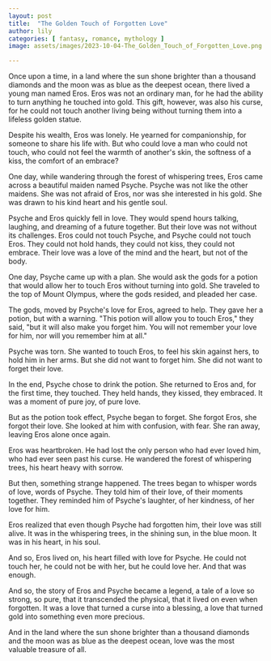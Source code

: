 ```yaml
---
layout: post
title:  "The Golden Touch of Forgotten Love"
author: lily
categories: [ fantasy, romance, mythology ]
image: assets/images/2023-10-04-The_Golden_Touch_of_Forgotten_Love.png

---
```

Once upon a time, in a land where the sun shone brighter than a thousand diamonds and the moon was as blue as the deepest ocean, there lived a young man named Eros. Eros was not an ordinary man, for he had the ability to turn anything he touched into gold. This gift, however, was also his curse, for he could not touch another living being without turning them into a lifeless golden statue.

Despite his wealth, Eros was lonely. He yearned for companionship, for someone to share his life with. But who could love a man who could not touch, who could not feel the warmth of another's skin, the softness of a kiss, the comfort of an embrace?

One day, while wandering through the forest of whispering trees, Eros came across a beautiful maiden named Psyche. Psyche was not like the other maidens. She was not afraid of Eros, nor was she interested in his gold. She was drawn to his kind heart and his gentle soul.

Psyche and Eros quickly fell in love. They would spend hours talking, laughing, and dreaming of a future together. But their love was not without its challenges. Eros could not touch Psyche, and Psyche could not touch Eros. They could not hold hands, they could not kiss, they could not embrace. Their love was a love of the mind and the heart, but not of the body.

One day, Psyche came up with a plan. She would ask the gods for a potion that would allow her to touch Eros without turning into gold. She traveled to the top of Mount Olympus, where the gods resided, and pleaded her case.

The gods, moved by Psyche's love for Eros, agreed to help. They gave her a potion, but with a warning. "This potion will allow you to touch Eros," they said, "but it will also make you forget him. You will not remember your love for him, nor will you remember him at all."

Psyche was torn. She wanted to touch Eros, to feel his skin against hers, to hold him in her arms. But she did not want to forget him. She did not want to forget their love.

In the end, Psyche chose to drink the potion. She returned to Eros and, for the first time, they touched. They held hands, they kissed, they embraced. It was a moment of pure joy, of pure love.

But as the potion took effect, Psyche began to forget. She forgot Eros, she forgot their love. She looked at him with confusion, with fear. She ran away, leaving Eros alone once again.

Eros was heartbroken. He had lost the only person who had ever loved him, who had ever seen past his curse. He wandered the forest of whispering trees, his heart heavy with sorrow.

But then, something strange happened. The trees began to whisper words of love, words of Psyche. They told him of their love, of their moments together. They reminded him of Psyche's laughter, of her kindness, of her love for him.

Eros realized that even though Psyche had forgotten him, their love was still alive. It was in the whispering trees, in the shining sun, in the blue moon. It was in his heart, in his soul.

And so, Eros lived on, his heart filled with love for Psyche. He could not touch her, he could not be with her, but he could love her. And that was enough.

And so, the story of Eros and Psyche became a legend, a tale of a love so strong, so pure, that it transcended the physical, that it lived on even when forgotten. It was a love that turned a curse into a blessing, a love that turned gold into something even more precious.

And in the land where the sun shone brighter than a thousand diamonds and the moon was as blue as the deepest ocean, love was the most valuable treasure of all.